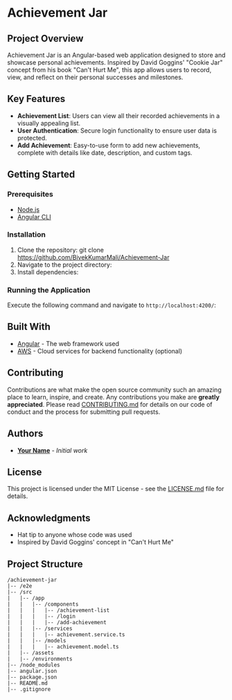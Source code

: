 # Achievement Jar

## Project Overview
Achievement Jar is an Angular-based web application designed to store and showcase personal achievements. Inspired by David Goggins' "Cookie Jar" concept from his book "Can't Hurt Me", this app allows users to record, view, and reflect on their personal successes and milestones.

## Key Features
- **Achievement List**: Users can view all their recorded achievements in a visually appealing list.
- **User Authentication**: Secure login functionality to ensure user data is protected.
- **Add Achievement**: Easy-to-use form to add new achievements, complete with details like date, description, and custom tags.

## Getting Started

### Prerequisites
- [Node.js](https://nodejs.org/)
- [Angular CLI](https://cli.angular.io/)

### Installation
1. Clone the repository: git clone https://github.com/BivekKumarMali/Achievement-Jar
2. Navigate to the project directory:
3. Install dependencies:

### Running the Application
Execute the following command and navigate to `http://localhost:4200/`:

## Built With
- [Angular](https://angular.io/) - The web framework used
- [AWS](https://aws.amazon.com/) - Cloud services for backend functionality (optional)

## Contributing
Contributions are what make the open source community such an amazing place to learn, inspire, and create. Any contributions you make are **greatly appreciated**.
Please read [CONTRIBUTING.md](link-to-contributing-file) for details on our code of conduct and the process for submitting pull requests.

## Authors
- **[Your Name](link-to-your-profile)** - *Initial work*

## License
This project is licensed under the MIT License - see the [LICENSE.md](link-to-license-file) file for details.

## Acknowledgments
- Hat tip to anyone whose code was used
- Inspired by David Goggins' concept in "Can't Hurt Me"

## Project Structure
```
/achievement-jar
|-- /e2e
|-- /src
|   |-- /app
|   |   |-- /components
|   |   |   |-- /achievement-list
|   |   |   |-- /login
|   |   |   |-- /add-achievement
|   |   |-- /services
|   |   |   |-- achievement.service.ts
|   |   |-- /models
|   |   |   |-- achievement.model.ts
|   |-- /assets
|   |-- /environments
|-- /node_modules
|-- angular.json
|-- package.json
|-- README.md
|-- .gitignore
```

